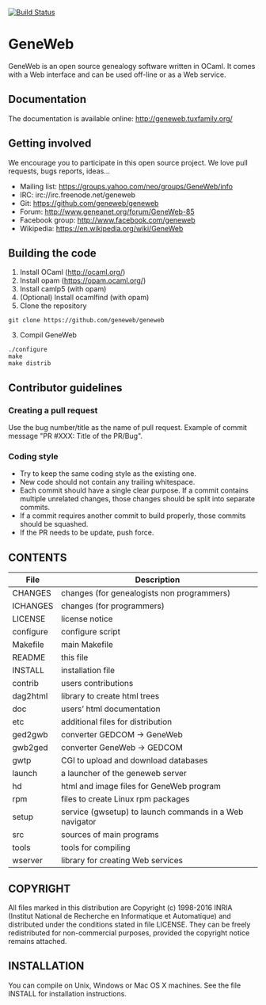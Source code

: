 [![Build Status](https://travis-ci.org/geneweb/geneweb.png?branch=master)](https://travis-ci.org/geneweb/geneweb)

# GeneWeb

GeneWeb is an open source genealogy software written in OCaml. It comes
with a Web interface and can be used off-line or as a Web service.

## Documentation

The documentation is available online: http://geneweb.tuxfamily.org/

## Getting involved

We encourage you to participate in this open source project. We love
pull requests, bugs reports, ideas...

* Mailing list: https://groups.yahoo.com/neo/groups/GeneWeb/info
* IRC: irc://irc.freenode.net/geneweb
* Git: https://github.com/geneweb/geneweb
* Forum: http://www.geneanet.org/forum/GeneWeb-85
* Facebook group: http://www.facebook.com/geneweb
* Wikipedia: https://en.wikipedia.org/wiki/GeneWeb

## Building the code

1. Install OCaml (http://ocaml.org/)
  1. Install opam (https://opam.ocaml.org/)
  2. Install camlp5 (with opam)
  3. (Optional) Install ocamlfind (with opam)
2. Clone the repository
```
git clone https://github.com/geneweb/geneweb
```
3. Compil GeneWeb
```
./configure
make
make distrib
```

## Contributor guidelines

### Creating a pull request

Use the bug number/title as the name of pull request. Example of
commit message "PR #XXX: Title of the PR/Bug".

### Coding style

* Try to keep the same coding style as the existing one.
* New code should not contain any trailing whitespace.
* Each commit should have a single clear purpose. If a commit contains
  multiple unrelated changes, those changes should be split into
  separate commits.
* If a commit requires another commit to build properly, those commits
  should be squashed.
* If the PR needs to be update, push force.

## CONTENTS

|   File    |                  Description                            |
| --------- | ------------------------------------------------------- |
| CHANGES   | changes (for genealogists non programmers)              |
| ICHANGES  | changes (for programmers)                               |
| LICENSE   | license notice                                          |
| configure | configure script                                        |
| Makefile  | main Makefile                                           |
| README    | this file                                               |
| INSTALL   | installation file                                       |
| contrib   | users contributions                                     |
| dag2html  | library to create html trees                            |
| doc       | users’ html documentation                               |
| etc       | additional files for distribution                       |
| ged2gwb   | converter GEDCOM -> GeneWeb                             |
| gwb2ged   | converter GeneWeb -> GEDCOM                             |
| gwtp      | CGI to upload and download databases                    |
| launch    | a launcher of the geneweb server                        |
| hd        | html and image files for GeneWeb program                |
| rpm       | files to create Linux rpm packages                      |
| setup     | service (gwsetup) to launch commands in a Web navigator |
| src       | sources of main programs                                |
| tools     | tools for compiling                                     |
| wserver   | library for creating Web services                       |

## COPYRIGHT

All files marked in this distribution are Copyright (c) 1998-2016 INRIA
(Institut National de Recherche en Informatique et Automatique) and
distributed under the conditions stated in file LICENSE. They can be
freely redistributed for non-commercial purposes, provided the
copyright notice remains attached.

## INSTALLATION

You can compile on Unix, Windows or Mac OS X machines.
See the file INSTALL for installation instructions.
